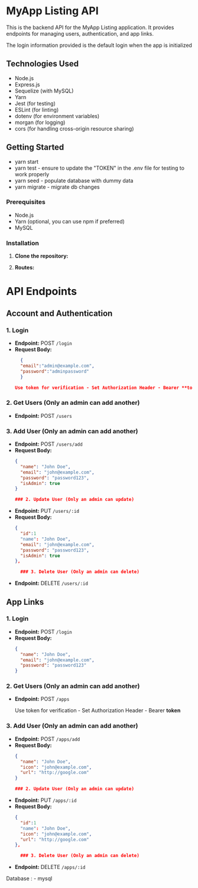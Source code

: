 # MyApp Listing API

This is the backend API for the MyApp Listing application. It provides endpoints for managing users, authentication, and app links.

The login information provided is the default login when the app is initialized

## Technologies Used

- Node.js
- Express.js
- Sequelize (with MySQL)
- Yarn
- Jest (for testing)
- ESLint (for linting)
- dotenv (for environment variables)
- morgan (for logging)
- cors (for handling cross-origin resource sharing)

## Getting Started

- yarn start
- yarn test - ensure to update the "TOKEN" in the .env file for testing to work properly
- yarn seed - populate database with dummy data
- yarn migrate - migrate db changes

### Prerequisites

- Node.js
- Yarn (optional, you can use npm if preferred)
- MySQL


### Installation

1. **Clone the repository:**

2. **Routes:**

# API Endpoints

## Account and Authentication

### 1. Login

- **Endpoint:** POST `/login`
- **Request Body:**
  ```json
    {
    "email":"admin@example.com",
    "password":"adminpassword"
    }

  Use token for verification - Set Authorization Header - Bearer **token**
### 2. Get Users (Only an admin can add another)

- **Endpoint:** POST `/users`

### 3. Add User (Only an admin can add another)

- **Endpoint:** POST `/users/add`
- **Request Body:**
  ```json
  {
    "name": "John Doe",
    "email": "john@example.com",
    "password": "password123",
    "isAdmin": true
  }

  ### 2. Update User (Only an admin can update)

- **Endpoint:** PUT `/users/:id`
- **Request Body:**
  ```json
  {
    "id":1
    "name": "John Doe",
    "email": "john@example.com",
    "password": "password123",
    "isAdmin": true
  },

    ### 3. Delete User (Only an admin can delete)

- **Endpoint:** DELETE `/users/:id`


## App Links

### 1. Login

- **Endpoint:** POST `/login`
- **Request Body:**
  ```json
  {
    "name": "John Doe",
    "email": "john@example.com",
    "password": "password123"
  }
### 2. Get Users (Only an admin can add another)

- **Endpoint:** POST `/apps`

  Use token for verification - Set Authorization Header - Bearer **token**
### 3. Add User (Only an admin can add another)

- **Endpoint:** POST `/apps/add`
- **Request Body:**
  ```json
  {
    "name": "John Doe",
    "icon": "john@example.com",
    "url": "http://google.com"
  }

  ### 2. Update User (Only an admin can update)

- **Endpoint:** PUT `/apps/:id`
- **Request Body:**
  ```json
  {
    "id":1
    "name": "John Doe",
    "icon": "john@example.com",
    "url": "http://google.com"
  },

    ### 3. Delete User (Only an admin can delete)

- **Endpoint:** DELETE `/apps/:id`

Database : - mysql